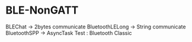 # BLE-NonGATT

BLEChat -> 2bytes communicate
BluetoothLELong -> String communicate
BluetoothSPP -> AsyncTask Test : Bluetooth Classic